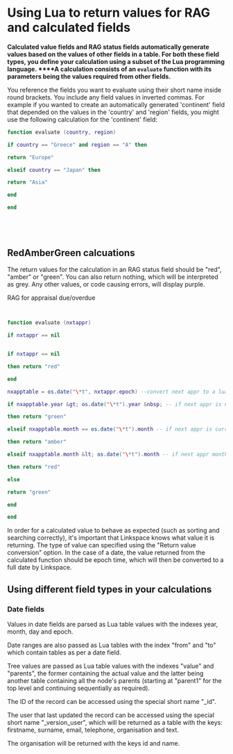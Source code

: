 

# Using Lua to return values for RAG and calculated fields

**Calculated value fields and RAG status fields automatically generate values based on the values of other fields in a table. For both these field types, you define your calculation using a subset of the Lua programming language.&nbsp;****A calculation consists of an `evaluate` function with its parameters being the values required from other fields. &nbsp;**&nbsp;

You reference the fields you want to evaluate using their short name inside round brackets. You include any field values in inverted commas. For example if you wanted to create an automatically generated 'continent' field that depended on the values in the 'country' and 'region' fields, you might use the following calculation for the 'continent' field:

```lua
function evaluate (country, region)

if country == "Greece" and region == "A" then

return "Europe"

elseif country == "Japan" then

return "Asia"

end

end
```

## &nbsp;

## RedAmberGreen calcuations

The return values for the calculation in an RAG status field should be "red", "amber" or "green". You can also return nothing, which will be interpreted as grey. Any other values, or code causing errors, will display purple.

RAG for appraisal due/overdue
```lua


function evaluate (nxtappr)

if nxtappr == nil 


if nxtappr == nil

then return "red"

end

nxapptable = os.date("\*t", nxtappr.epoch) --convert next appr to a lua table

if nxapptable.year &gt; os.date("\*t").year &nbsp; -- if next appr is next year - must be green

then return "green"

elseif nxapptable.month == os.date("\*t").month -- if next appr is current month = amber

then return "amber"

elseif nxapptable.month &lt; os.date("\*t").month -- if next appr month past - then red

then return "red"

else

return "green"

end

end
```

In order for a calculated value to behave as expected (such as sorting and searching correctly), it's important that Linkspace knows what value it is returning. The type of value can specified using the "Return value conversion" option. In the case of a date, the value returned from the calculated function should be epoch time, which will then be converted to a full date by Linkspace.

## Using different field types in your calculations

### Date fields

Values in date fields are parsed as Lua table values with the indexes year, month, day and epoch.

Date ranges are also passed as Lua tables with the index "from" and "to" which contain tables as per a date field.

Tree values are passed as Lua table values with the indexes "value" and "parents", the former containing the actual value and the latter being another table containing all the node's parents (starting at "parent1" for the top level and continuing sequentially as required).

The ID of the record can be accessed using the special short name "_id".

The user that last updated the record can be accessed using the special short name "_version_user", which will be returned as a table with the keys: firstname, surname, email, telephone, organisation and text.

The organisation will be returned with the keys id and name.
